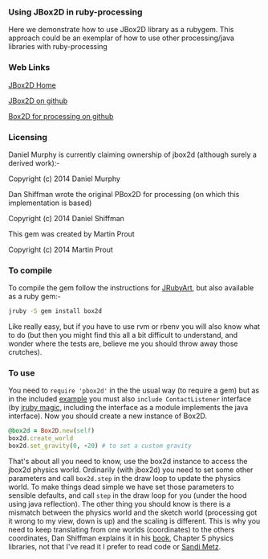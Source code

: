### Using JBox2D in ruby-processing

Here we demonstrate how to use JBox2D library as a rubygem. This approach could be an exemplar of how to use other processing/java libraries with ruby-processing  

### Web Links

[JBox2D Home][]

[JBox2D on github][]

[Box2D for processing on github][]

### Licensing

Daniel Murphy is currently claiming ownership of jbox2d (although surely a derived work):-

Copyright (c) 2014 Daniel Murphy

Dan Shiffman wrote the original PBox2D for processing (on which this implementation is based)

Copyright (c) 2014 Daniel Shiffman
 
This gem was created by Martin Prout

Copyright (c) 2014 Martin Prout

### To compile

To compile the gem follow the instructions for [JRubyArt][], but also available as a ruby gem:-
```bash
jruby -S gem install box2d
```
Like really easy, but if you have to use rvm or rbenv you will also know what to do (but then you might find this all a bit difficult to understand, and wonder where the tests are, believe me you should throw away those crutches).

### To use

You need to `require 'pbox2d'` in the the usual way (to require a gem) but as in the included [example][] you must also `include ContactListener` interface (by [jruby magic], including the interface as a module implements the java interface). Now you should create a new instance of Box2D.
```ruby
@box2d = Box2D.new(self)
box2d.create_world 
box2d.set_gravity(0, -20) # to set a custom gravity
```
That's about all you need to know, use the box2d instance to access the jbox2d physics world. Ordinarily (with jbox2d) you need to set some other parameters and call `box2d.step` in the draw loop to update the physics world.
To make things dead simple we have set those parameters to sensible defaults, and call `step` in the draw loop for you (under the hood using java reflection). The other thing you should know is there is a mismatch between the physics world and the sketch world (processing got it wrong to my view, down is up) and the scaling is different. This is why you need to keep translating from one worlds (coordinates) to the others coordinates, Dan Shiffman explains it in his [book][], Chapter 5 physics libraries, not that I've read it I prefer to read code or [Sandi Metz][].

[JBox2D Home]:http://www.jbox2d.org/
[JBox2D on github]:https://github.com/jbox2d/jbox2d
[Box2D for processing on github]:https://github.com/shiffman/Box2D-for-Processing
[JRubyArt]:https://github.com/ruby-processing/JRubyArt
[example]:https://github.com/ruby-processing/jbox2d/blob/master/example/liquidy.rb
[jruby magic]:https://github.com/jruby/jruby/wiki/CallingJavaFromJRuby
[book]:http://natureofcode.com/
[Sandi Metz]:http://www.poodr.com/
